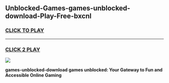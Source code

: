 
## Unblocked-Games-games-unblocked-download-Play-Free-bxcnl
<h3>
<a href="https://premium76.site?title=games-unblocked-download&ref=21A">CLICK TO PLAY</a></h3>
<hr>

<h3>
<a href="https://premium76.site?title=games-unblocked-download&ref=21A">CLICK 2 PLAY</a>
  
</h3>

<a href="https://premium76.site?title=games-unblocked-download&ref=21A"><img src="https://clearcache.store/games.png"></a>


**games-unblocked-download games unblocked: Your Gateway to Fun and Accessible Online Gaming**
